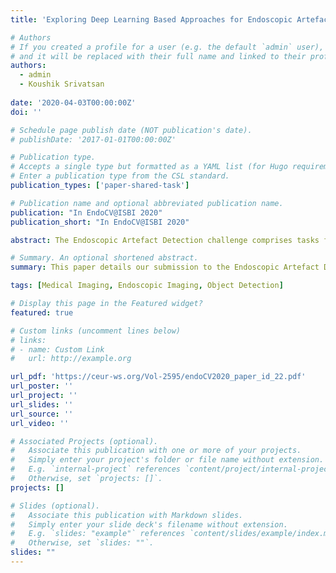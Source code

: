 ```yaml
---
title: 'Exploring Deep Learning Based Approaches for Endoscopic Artefact Detection and Segmentation'

# Authors
# If you created a profile for a user (e.g. the default `admin` user), write the username (folder name) here
# and it will be replaced with their full name and linked to their profile.
authors:
  - admin
  - Koushik Srivatsan
  
date: '2020-04-03T00:00:00Z'
doi: ''

# Schedule page publish date (NOT publication's date).
# publishDate: '2017-01-01T00:00:00Z'

# Publication type.
# Accepts a single type but formatted as a YAML list (for Hugo requirements).
# Enter a publication type from the CSL standard.
publication_types: ['paper-shared-task']

# Publication name and optional abbreviated publication name.
publication: "In EndoCV@ISBI 2020"
publication_short: "In EndoCV@ISBI 2020"

abstract: The Endoscopic Artefact Detection challenge comprises tasks for detection and segmentation of artefacts found in endoscopic imaging, with a specific task for evaluating the generalization capacity of detection algorithms on external data. For the detection of artefacts, we train RetinaNet and FasterRCNN models. To segment artefacts from the endoscopic images, we train a Deeplab v3 model and a U-Net model and also implement post-processing techniques such as the usage of an EAST text detector for detection of text artefacts and pixel-wise voting ensemble after applying test time augmentation. We observe that the RetinaNet model with a ResNet101 feature extractor is the best performing model across all object detection tasks, while the U-Net performs best in the segmentation tasks. We also implement a model agnostic object tracking pipeline utilizing image correlation-based trackers to reduce the inference time of object detection models. We believe that this pipeline can enable real-time analysis of endoscopic images in systems with processing constraints.

# Summary. An optional shortened abstract.
summary: This paper details our submission to the Endoscopic Artefact Detection challenge held as part of EndoCV at ISBI 2020. We experiment with various deep-learning based solutions for artefact detection and segmentation.

tags: [Medical Imaging, Endoscopic Imaging, Object Detection]

# Display this page in the Featured widget?
featured: true

# Custom links (uncomment lines below)
# links:
# - name: Custom Link
#   url: http://example.org

url_pdf: 'https://ceur-ws.org/Vol-2595/endoCV2020_paper_id_22.pdf'
url_poster: ''
url_project: ''
url_slides: ''
url_source: ''
url_video: ''

# Associated Projects (optional).
#   Associate this publication with one or more of your projects.
#   Simply enter your project's folder or file name without extension.
#   E.g. `internal-project` references `content/project/internal-project/index.md`.
#   Otherwise, set `projects: []`.
projects: []

# Slides (optional).
#   Associate this publication with Markdown slides.
#   Simply enter your slide deck's filename without extension.
#   E.g. `slides: "example"` references `content/slides/example/index.md`.
#   Otherwise, set `slides: ""`.
slides: ""
---
```

